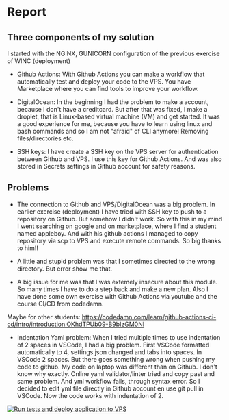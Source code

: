 # Report

## Three components of my solution

I started with the NGINX, GUNICORN configuration of the previous exercise of WINC (deployment)

* Github Actions:
With Github Actions you can make a workflow that automatically test and deploy your code to the VPS.
You have Marketplace where you can find tools to improve your workflow.

* DigitalOcean:
In the beginning I had the problem to make a account, because I don't have a creditcard. But after that was fixed, I make a droplet, that is Linux-based virtual machine (VM) and get started. It was a good experience for me, because you have to learn using linux and bash commands and so I am not "afraid" of CLI anymore! Removing files/directories etc.

* SSH keys:
I have create a SSH key on the VPS server for authentication between Github and VPS. I use this key for Github Actions. And was also stored in Secrets settings in Github account for safety reasons.

## Problems

* The connection to Github and VPS/DigitalOcean was a big problem. In earlier exercise (deployment) I have tried with SSH key to push to a repository on Github. But somehow I didn't work. So with this in my mind I went searching on google and on marketplace, where I find a student named appleboy. And with his github actions I managed to copy repository via scp to VPS and execute remote commands. So big thanks to him!!

* A little and stupid problem was that I sometimes directed to the wrong directory. But error show me that.

* A big issue for me was that I was extemely insecure about this module. So many times I have to do a step back and make a new plan. Also I have done some own exercise with Github Actions via youtube and the course CI/CD from codedamn.

Maybe for other students:
<https://codedamn.com/learn/github-actions-ci-cd/intro/introduction.OKhdTPUb09-B9bIzGM0Nl>

* Indentation Yaml problem:
When I tried multiple times to use indentation of 2 spaces in VSCode, I had a big problem. First VSCode formatted automatically to 4, settings.json changed and tabs into spaces. In VSCode 2 spaces. But there goes something wrong when pushing my code to github. My code on laptop was different than on Github. I don't know why exactly. Online yaml validator/linter tried and copy past and same problem. And yml workflow fails, through syntax error. So I decided to edit yml file directly in Github account en use git pull in VSCode. Now the code works with indentation of 2.

[![Run tests and deploy application to VPS](https://github.com/JEBesteman/CD-assignment/actions/workflows/workflow.yml/badge.svg?branch=main)](https://github.com/JEBesteman/CD-assignment/actions/workflows/workflow.yml)
